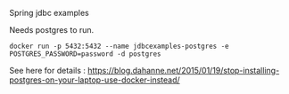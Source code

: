 Spring jdbc examples

Needs postgres to run.

```
docker run -p 5432:5432 --name jdbcexamples-postgres -e POSTGRES_PASSWORD=password -d postgres
```
See here for details : https://blog.dahanne.net/2015/01/19/stop-installing-postgres-on-your-laptop-use-docker-instead/


